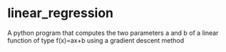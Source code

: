 # linear_regression
A python program that computes the two parameters a and b of a linear function of type f(x)=ax+b using a gradient descent method
